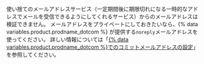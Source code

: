 使い捨てのメールアドレスサービス（一定期間後に期限切れになる一時的なアドレスでメールを受信できるようにしてくれるサービス）からのメールアドレスは検証できません。 メールアドレスをプライベートにしておきたいなら、{% data variables.product.prodname_dotcom %} が提供する`noreply`メールアドレスを使ってください。 詳しい情報については「[{% data variables.product.prodname_dotcom %}でのコミットメールアドレスの設定](/articles/setting-your-commit-email-address#setting-your-commit-email-address-on-github)」を参照してください。
